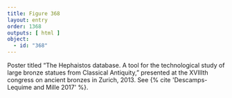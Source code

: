 ```yaml
---
title: Figure 368
layout: entry
order: 1368
outputs: [ html ]
object:
  - id: "368"
---
```


Poster titled “The Hephaistos database. A tool for the technological study of large bronze statues from Classical Antiquity,” presented at the XVIIIth congress on ancient bronzes in Zurich, 2013. See {% cite 'Descamps-Lequime and Mille 2017' %}.
